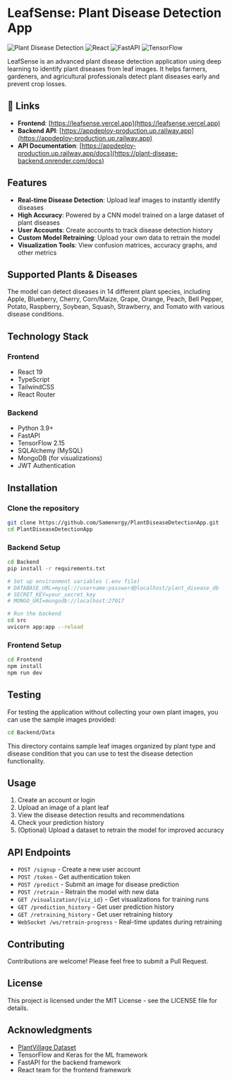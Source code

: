 # LeafSense: Plant Disease Detection App

![Plant Disease Detection](https://img.shields.io/badge/AI-Plant%20Disease%20Detection-brightgreen)
![React](https://img.shields.io/badge/Frontend-React-blue)
![FastAPI](https://img.shields.io/badge/Backend-FastAPI-green)
![TensorFlow](https://img.shields.io/badge/ML-TensorFlow-orange)

LeafSense is an advanced plant disease detection application using deep learning to identify plant diseases from leaf images. It helps farmers, gardeners, and agricultural professionals detect plant diseases early and prevent crop losses.

## 🔗 Links

- **Frontend**: [https://leafsense.vercel.app](https://leafsense.vercel.app)
- **Backend API**: [https://appdeploy-production.up.railway.app](https://appdeploy-production.up.railway.app)
- **API Documentation**: [https://appdeploy-production.up.railway.app/docs](https://plant-disease-backend.onrender.com/docs)

## Features

- **Real-time Disease Detection**: Upload leaf images to instantly identify diseases
- **High Accuracy**: Powered by a CNN model trained on a large dataset of plant diseases
- **User Accounts**: Create accounts to track disease detection history
- **Custom Model Retraining**: Upload your own data to retrain the model
- **Visualization Tools**: View confusion matrices, accuracy graphs, and other metrics

## Supported Plants & Diseases

The model can detect diseases in 14 different plant species, including Apple, Blueberry, Cherry, Corn/Maize, Grape, Orange, Peach, Bell Pepper, Potato, Raspberry, Soybean, Squash, Strawberry, and Tomato with various disease conditions.

## Technology Stack

### Frontend
- React 19
- TypeScript
- TailwindCSS
- React Router

### Backend
- Python 3.9+
- FastAPI
- TensorFlow 2.15
- SQLAlchemy (MySQL)
- MongoDB (for visualizations)
- JWT Authentication

## Installation

### Clone the repository
```bash
git clone https://github.com/Samenergy/PlantDiseaseDetectionApp.git
cd PlantDiseaseDetectionApp
```

### Backend Setup
```bash
cd Backend
pip install -r requirements.txt

# Set up environment variables (.env file)
# DATABASE_URL=mysql://username:password@localhost/plant_disease_db
# SECRET_KEY=your_secret_key
# MONGO_URI=mongodb://localhost:27017

# Run the backend
cd src
uvicorn app:app --reload
```

### Frontend Setup
```bash
cd Frontend
npm install
npm run dev
```

## Testing

For testing the application without collecting your own plant images, you can use the sample images provided:

```bash
cd Backend/Data
```

This directory contains sample leaf images organized by plant type and disease condition that you can use to test the disease detection functionality.

## Usage

1. Create an account or login
2. Upload an image of a plant leaf
3. View the disease detection results and recommendations
4. Check your prediction history
5. (Optional) Upload a dataset to retrain the model for improved accuracy

## API Endpoints

- `POST /signup` - Create a new user account
- `POST /token` - Get authentication token
- `POST /predict` - Submit an image for disease prediction
- `POST /retrain` - Retrain the model with new data
- `GET /visualization/{viz_id}` - Get visualizations for training runs
- `GET /prediction_history` - Get user prediction history
- `GET /retraining_history` - Get user retraining history
- `WebSocket /ws/retrain-progress` - Real-time updates during retraining

## Contributing

Contributions are welcome! Please feel free to submit a Pull Request.

## License

This project is licensed under the MIT License - see the LICENSE file for details.

## Acknowledgments

- [PlantVillage Dataset](https://www.kaggle.com/code/imtkaggleteam/plant-diseases-detection-pytorch/input)
- TensorFlow and Keras for the ML framework
- FastAPI for the backend framework
- React team for the frontend framework
